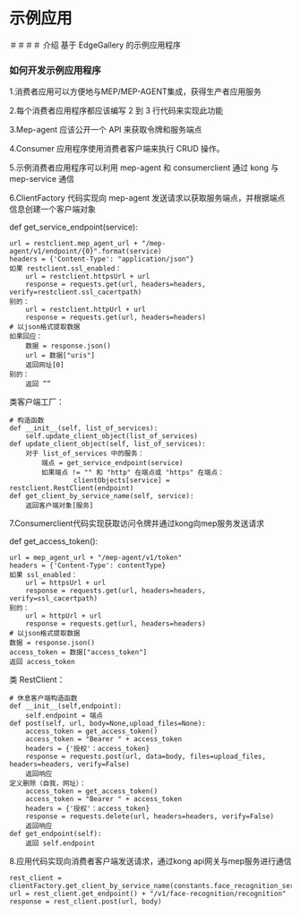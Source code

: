 ﻿# 示例应用

＃＃＃＃ 介绍
基于 EdgeGallery 的示例应用程序

### 如何开发示例应用程序

1.消费者应用可以方便地与MEP/MEP-AGENT集成，获得生产者应用服务

2.每个消费者应用程序都应该编写 2 到 3 行代码来实现此功能

3.Mep-agent 应该公开一个 API 来获取令牌和服务端点

4.Consumer 应用程序使用消费者客户端来执行 CRUD 操作。

5.示例消费者应用程序可以利用 mep-agent 和 consumerclient 通过 kong 与 mep-service 通信

6.ClientFactory 代码实现向 mep-agent 发送请求以获取服务端点，并根据端点信息创建一个客户端对象

def get_service_endpoint(service):

    url = restclient.mep_agent_url + "/mep-agent/v1/endpoint/{0}".format(service)
    headers = {'Content-Type': "application/json"}
    如果 restclient.ssl_enabled：
        url = restclient.httpsUrl + url
        response = requests.get(url, headers=headers, verify=restclient.ssl_cacertpath)
    别的：
        url = restclient.httpUrl + url
        response = requests.get(url, headers=headers)
    # 以json格式提取数据
    如果回应：
        数据 = response.json()
        url = 数据["uris"]
        返回网址[0]
    别的：
        返回 ””

类客户端工厂：

    # 构造函数
    def __init__(self, list_of_services):
        self.update_client_object(list_of_services)
    def update_client_object(self, list_of_services):
        对于 list_of_services 中的服务：
            端点 = get_service_endpoint(service)
            如果端点 != "" 和 "http" 在端点或 "https" 在端点：
                    clientObjects[service] = restclient.RestClient(endpoint)
    def get_client_by_service_name(self, service):
        返回客户端对象[服务]

7.Consumerclient代码实现获取访问令牌并通过kong向mep服务发送请求

def get_access_token():

    url = mep_agent_url + "/mep-agent/v1/token"
    headers = {'Content-Type': contentType}
    如果 ssl_enabled：
        url = httpsUrl + url
        response = requests.get(url, headers=headers, verify=ssl_cacertpath)
    别的：
        url = httpUrl + url
        response = requests.get(url, headers=headers)
    # 以json格式提取数据
    数据 = response.json()
    access_token = 数据["access_token"]
    返回 access_token
类 RestClient：

    # 休息客户端构造函数
    def __init__(self,endpoint):
        self.endpoint = 端点
    def post(self, url, body=None,upload_files=None):
        access_token = get_access_token()
        access_token = "Bearer " + access_token
        headers = {'授权'：access_token}
        response = requests.post(url, data=body, files=upload_files, headers=headers, verify=False)
        返回响应
    定义删除（自我，网址）：
        access_token = get_access_token()
        access_token = "Bearer " + access_token
        headers = {'授权'：access_token}
        response = requests.delete(url, headers=headers, verify=False)
        返回响应
    def get_endpoint(self):
        返回 self.endpoint

8.应用代码实现向消费者客户端发送请求，通过kong api网关与mep服务进行通信

    rest_client = clientFactory.get_client_by_service_name(constants.face_recognition_service)
    url = rest_client.get_endpoint() + "/v1/face-recognition/recognition"
    response = rest_client.post(url, body)